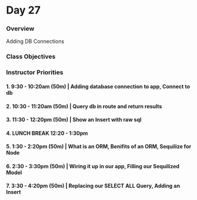 # Day 27

### Overview
Adding DB Connections

### Class Objectives

### Instructor Priorities

#### 1. 9:30 - 10:20am (50m) | Adding database connection to app, Connect to db

#### 2. 10:30 - 11:20am (50m) | Query db in route and return results

#### 3. 11:30 - 12:20pm (50m) | Show an Insert with raw sql

#### 4. LUNCH BREAK 12:20 - 1:30pm

#### 5. 1:30 - 2:20pm (50m) | What is an ORM, Benifits of an ORM, Sequilize for Node

#### 6. 2:30 - 3:30pm (50m) | Wiring it up in our app, Filling our Sequilized Model

#### 7. 3:30 - 4:20pm (50m) | Replacing our SELECT ALL Query, Adding an Insert

